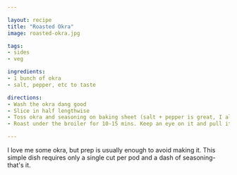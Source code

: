 ```yaml
---

layout: recipe
title: "Roasted Okra"
image: roasted-okra.jpg

tags:
- sides
- veg

ingredients:
- 1 bunch of okra
- salt, pepper, etc to taste

directions:
- Wash the okra dang good
- Slice in half lengthwise
- Toss okra and seasoning on baking sheet (salt + pepper is great, I also really like Simply Asia spicy hibachi seasoing I found at HEB for like $2)
- Roast under the broiler for 10-15 mins. Keep an eye on it and pull it when the tips start to blacken.

---
```


I love me some okra, but prep is usually enough to avoid making it. This simple dish requires only a single cut per pod and a dash of seasoning- that's it.